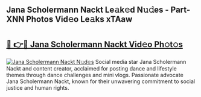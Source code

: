 ## Jana Scholermann Nackt Le𝚊k𝚎d N𝚞𝚍es - Part-XNN Photos Vid𝚎o Le𝚊ks xTAaw

# <h2><a href="http://fb8i8f.evod.top/?m=Jana+Scholermann+Nackt">🔗 👉🔴 Jana Scholermann Nackt Vid𝚎o Ph𝚘t𝚘s</a></h2>

[![Jana Scholermann Nackt N𝚞d𝚎s](https://i.imgur.com/8V9OHl7.gif)](http://fb8i8f.evod.top/?m=Jana+Scholermann+Nackt)
Social media star Jana Scholermann Nackt and content creator, acclaimed for posting dance and lifestyle themes through dance challenges and mini vlogs. Passionate advocate Jana Scholermann Nackt, known for their unwavering commitment to social justice and human rights. 
